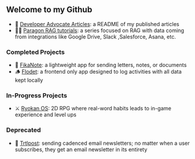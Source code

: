 ## Welcome to my Github
- 💁 [Developer Advocate Articles](https://github.com/jackmuva/developer-advocate-articles/blob/main/README.md): a README of my published articles
- 👨‍🏫 [Paragon RAG tutorials](https://github.com/useparagon/rag-tutorials): a series focused on RAG with data coming from integrations like Google Drive, Slack ,Salesforce, Asana, etc.

### Completed Projects
- 💌 [FikaNote](https://fikanote.com): a lightweight app for sending letters, notes, or documents
- 🪵 [Flodet](https://flodet.com): a frontend only app designed to log activities with all data kept locally

### In-Progress Projects
- ⚔️ [Ryokan OS](https://github.com/jackmuva/ryokan-os): 2D RPG where real-word habits leads to in-game experience and level ups

### Deprecated
 - 🐢 [Trtlpost](https://trtlpost.com): sending cadenced email newsletters; no matter when a user subscribes, they get an email newsletter in its entirety
  

